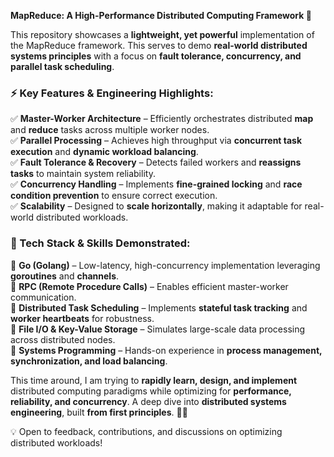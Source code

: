 **MapReduce: A High-Performance Distributed Computing Framework 🚀**  

This repository showcases a **lightweight, yet powerful** implementation of the MapReduce framework. This serves to demo **real-world distributed systems principles** with a focus on **fault tolerance, concurrency, and parallel task scheduling**.  

### **⚡ Key Features & Engineering Highlights:**  
✅ **Master-Worker Architecture** – Efficiently orchestrates distributed **map** and **reduce** tasks across multiple worker nodes.  
✅ **Parallel Processing** – Achieves high throughput via **concurrent task execution** and **dynamic workload balancing**.  
✅ **Fault Tolerance & Recovery** – Detects failed workers and **reassigns tasks** to maintain system reliability.  
✅ **Concurrency Handling** – Implements **fine-grained locking** and **race condition prevention** to ensure correct execution.  
✅ **Scalability** – Designed to **scale horizontally**, making it adaptable for real-world distributed workloads.  

### **🔧 Tech Stack & Skills Demonstrated:**  
🚀 **Go (Golang)** – Low-latency, high-concurrency implementation leveraging **goroutines** and **channels**.  
🚀 **RPC (Remote Procedure Calls)** – Enables efficient master-worker communication.  
🚀 **Distributed Task Scheduling** – Implements **stateful task tracking** and **worker heartbeats** for robustness.  
🚀 **File I/O & Key-Value Storage** – Simulates large-scale data processing across distributed nodes.  
🚀 **Systems Programming** – Hands-on experience in **process management, synchronization, and load balancing**.  

This time around, I am trying to **rapidly learn, design, and implement** distributed computing paradigms while optimizing for **performance, reliability, and concurrency**. A deep dive into **distributed systems engineering**, built **from first principles**. 🚀🔥  

💡 Open to feedback, contributions, and discussions on optimizing distributed workloads!
